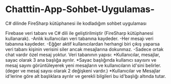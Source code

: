 # Chatttin-App-Sohbet-Uygulamas-
C# dilinde FireSharp kütüphanesi ile kodladığım sohbet uygulaması

Firebase veri tabanı ve C# dili ile geliştirilmiştir (FireSharp kütüphanesi kullanarak).
-Anlık kullanıcıları veri tabanına kaydeder.
-Her mesajı veri tabanına kaydeder.
-Eğğer aktif kullanıcılardan herhangi biri çıkış yaparsa veri tabanı kişinin verisini siler ancak mesajlarına dokunmaz.
-Sadece ortak chat vardır özel mesaj yoktur.
Veri tabanının yapısı:
  *Kullanıcılar, mesajlar, sayac olarak 3 ana başlığa ayrılır.
  *Sayac başlığında kullanıcı sayısını ve mesaj sayını görüntüleyerek yeni mesajların ve kullanıcıların id'sini belirler. (deger ve mesaj sayısı olarak 2 değişkeni vardır.)
  *Kullanıcılar ve Mesajlar id'lerine göre alt başlıklara ayrılır ve gerekli bilgileri bu id'başlığı altında tutar.

